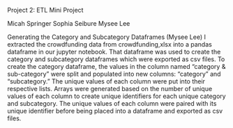 Project 2: ETL Mini Project

Micah Springer
Sophia Seibure
Mysee Lee

Generating the Category and Subcategory Dataframes (Mysee Lee)
I extracted the crowdfunding data from crowdfunding,xlsx into a pandas dataframe in our jupyter notebook. 
That dataframe was used to create the category and subcategory dataframes which were exported as csv files.
To create the category dataframe, the values in the column named “category & sub-category” were split and populated into new columns: “category” and “subcategory.” 
The unique values of each column were put into their respective lists. 
Arrays were generated based on the number of unique values of each column to create unique identifiers for each unique category and subcategory. 
The unique values of each column were paired with its unique identifier before being placed into a dataframe and exported as csv files.
